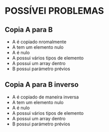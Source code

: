 # POSSÍVEI PROBLEMAS

## Copia A para B
+ A é copiado nromalmente
+ A tem um elemento nulo
+ A é nulo
+ A possui vários tipos de elemento
+ A possui um array dentro
+ B possui parámetro prévios


## Copia A para B inverso
+ A é copiado de maneira inversa
+ A tem um elemento nulo
+ A é nulo
+ A possui vários tipos de elemento
+ A possui um array dentro
+ B possui parámetro prévios
